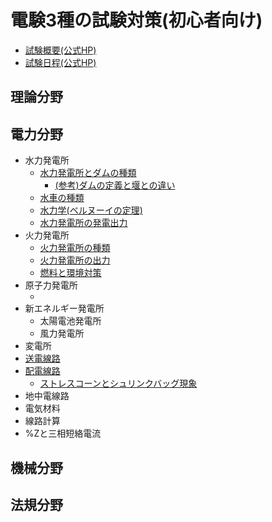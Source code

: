 # 電験3種の試験対策(初心者向け)

- [試験概要(公式HP)](https://www.shiken.or.jp/examination/e-chief03.html)
- [試験日程(公式HP)](https://www.shiken.or.jp/schedule/)

## 理論分野


## 電力分野

- 水力発電所
    - [水力発電所とダムの種類](./denryoku/1-1-suiryoku-dam.md)
        - [(参考)ダムの定義と堰との違い](./denryoku/1-1-1-suiryoku-sanko-dam-history.md)
    - [水車の種類](./denryoku/1-2-suiryoku-suisha.md)
    - [水力学(ベルヌーイの定理)](./denryoku/1-3-suiryoku-suirikigaku.md)
    - [水力発電所の発電出力](./denryoku/1-4-suiryoku-hatsuden.md)
- 火力発電所
    - [火力発電所の種類](./denryoku/2-1-karyoku-shurui.md)
    - [火力発電所の出力](./denryoku/2-2-karyoku-shutsuryoku.md)
    - [燃料と環境対策]()
- 原子力発電所
    - []()
- 新エネルギー発電所
    - 太陽電池発電所
    - 風力発電所
- 変電所
- [送電線路](./denryoku/6-1-sodensenro.md)
- [配電線路](./denryoku/7-1-haidensenro.md)
    - [ストレスコーンとシュリンクバッグ現象](./denryoku/7-2-shrink-back-stress-cone.md)
- 地中電線路
- 電気材料
- 線路計算
- %Zと三相短絡電流

## 機械分野



## 法規分野



